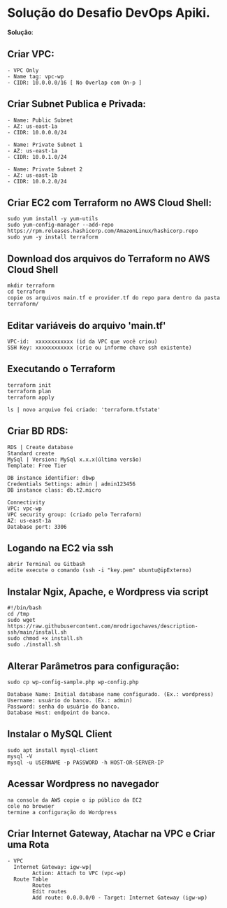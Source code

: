 # Solução do Desafio DevOps Apiki.

 **Solução**:

## Criar VPC:
    - VPC Only
    - Name tag: vpc-wp
    - CIDR: 10.0.0.0/16 [ No Overlap com On-p ]

## Criar Subnet Publica e Privada:
    - Name: Public Subnet
    - AZ: us-east-1a
    - CIDR: 10.0.0.0/24

    - Name: Private Subnet 1
    - AZ: us-east-1a
    - CIDR: 10.0.1.0/24

    - Name: Private Subnet 2
    - AZ: us-east-1b
    - CIDR: 10.0.2.0/24

## Criar EC2 com Terraform no AWS Cloud Shell:
  
    sudo yum install -y yum-utils
    sudo yum-config-manager --add-repo 
    https://rpm.releases.hashicorp.com/AmazonLinux/hashicorp.repo
    sudo yum -y install terraform

## Download dos arquivos do Terraform no AWS Cloud Shell
    
    mkdir terraform
    cd terraform
    copie os arquivos main.tf e provider.tf do repo para dentro da pasta terraform/ 
    
## Editar variáveis do arquivo 'main.tf'
    VPC-id:  xxxxxxxxxxxx (id da VPC que você criou)
    SSH Key: xxxxxxxxxxxx (crie ou informe chave ssh existente)
    
## Executando o Terraform

    terraform init
    terraform plan
    terraform apply

    ls | novo arquivo foi criado: 'terraform.tfstate'

## Criar BD RDS:

    RDS | Create database
    Standard create
    MySql | Version: MySql x.x.x(última versão)
    Template: Free Tier

    DB instance identifier: dbwp
    Credentials Settings: admin | admin123456
    DB instance class: db.t2.micro

    Connectivity
    VPC: vpc-wp
    VPC security group: (criado pelo Terraform)
    AZ: us-east-1a
    Database port: 3306

## Logando na EC2 via ssh
    abrir Terminal ou Gitbash
    edite execute o comando (ssh -i "key.pem" ubuntu@ipExterno)
    
## Instalar Ngix, Apache, e Wordpress via script
    #!/bin/bash
    cd /tmp
    sudo wget https://raw.githubusercontent.com/mrodrigochaves/description-ssh/main/install.sh
    sudo chmod +x install.sh
    sudo ./install.sh

## Alterar Parâmetros para configuração:
    sudo cp wp-config-sample.php wp-config.php
    
    Database Name: Initial database name configurado. (Ex.: wordpress)
    Username: usuário do banco. (Ex.: admin)
    Password: senha do usuário do banco.
    Database Host: endpoint do banco.

## Instalar o MySQL Client
    sudo apt install mysql-client
    mysql -V
    mysql -u USERNAME -p PASSWORD -h HOST-OR-SERVER-IP
    
## Acessar Wordpress no navegador
    na console da AWS copie o ip público da EC2
    cole no browser
    termine a configuração do Wordpress

## Criar Internet Gateway, Atachar na VPC e Criar uma Rota

    - VPC 
      Internet Gateway: igw-wp| 
            Action: Attach to VPC (vpc-wp)
      Route Table 
            Routes
            Edit routes 
            Add route: 0.0.0.0/0 - Target: Internet Gateway (igw-wp)
